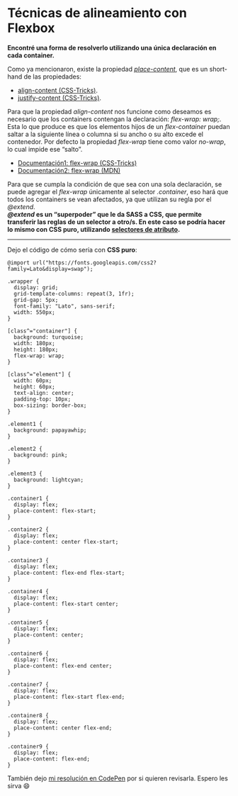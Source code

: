 # Técnicas de alineamiento con Flexbox

**Encontré una forma de resolverlo utilizando una única declaración en cada container.**

Como ya mencionaron, existe la propiedad [_place-content_](https://developer.mozilla.org/en-US/docs/Web/CSS/place-content), que es un short-hand de las propiedades:

-   [align-content (CSS-Tricks)](https://css-tricks.com/snippets/css/a-guide-to-flexbox/#align-content).
-   [justify-content (CSS-Tricks)](https://css-tricks.com/snippets/css/a-guide-to-flexbox/#justify-content).

Para que la propiedad _align-content_ nos funcione como deseamos es necesario que los containers contengan la declaración: _flex-wrap: wrap;_. Esta lo que produce es que los elementos hijos de un _flex-container_ puedan saltar a la siguiente línea o columna si su ancho o su alto excede el contenedor. Por defecto la propiedad _flex-wrap_ tiene como valor _no-wrap_, lo cual impide ese “salto”.

-   [Documentación1: flex-wrap (CSS-Tricks)](https://css-tricks.com/snippets/css/a-guide-to-flexbox/#flex-wrap)
-   [Documentación2: flex-wrap (MDN)](https://developer.mozilla.org/en-US/docs/Web/CSS/flex-wrap)

Para que se cumpla la condición de que sea con una sola declaración, se puede agregar el _flex-wrap_ únicamente al selector _.container_, eso hará que todos los containers se vean afectados, ya que utilizan su regla por el _@extend_.  
**_@extend_ es un “superpoder” que le da SASS a CSS, que permite transferir las reglas de un selector a otro/s. En este caso se podría hacer lo mismo con CSS puro, utilizando [selectores de atributo](https://developer.mozilla.org/es/docs/Web/CSS/Attribute_selectors).**

---

Dejo el código de cómo sería con **CSS puro**:

```
@import url("https://fonts.googleapis.com/css2?family=Lato&display=swap");

.wrapper {
  display: grid;
  grid-template-columns: repeat(3, 1fr);
  grid-gap: 5px;
  font-family: "Lato", sans-serif;
  width: 550px;
}

[class^="container"] {
  background: turquoise;
  width: 180px;
  height: 180px;
  flex-wrap: wrap;
}

[class^="element"] {
  width: 60px;
  height: 60px;
  text-align: center;
  padding-top: 10px;
  box-sizing: border-box;
}

.element1 {
  background: papayawhip;
}

.element2 {
  background: pink;
}

.element3 {
  background: lightcyan;
}

.container1 {
  display: flex;
  place-content: flex-start;
}

.container2 {
  display: flex;
  place-content: center flex-start;
}

.container3 {
  display: flex;
  place-content: flex-end flex-start;
}

.container4 {
  display: flex;
  place-content: flex-start center;
}

.container5 {
  display: flex;
  place-content: center;
}

.container6 {
  display: flex;
  place-content: flex-end center;
}

.container7 {
  display: flex;
  place-content: flex-start flex-end;
}

.container8 {
  display: flex;
  place-content: center flex-end;
}

.container9 {
  display: flex;
  place-content: flex-end;
}
```

También dejo [mi resolución en CodePen](https://codepen.io/patugarte/pen/GRWWJab?editors=1100) por si quieren revisarla. Espero les sirva 😄